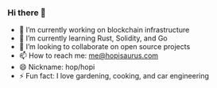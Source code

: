 ### Hi there 👋


- 🔭 I’m currently working on blockchain infrastructure
- 🌱 I’m currently learning Rust, Solidity, and Go
- 👯 I’m looking to collaborate on open source projects
- 📫 How to reach me: me@hopisaurus.com
- 😄 Nickname: hop/hopi
- ⚡ Fun fact: I love gardening, cooking, and car engineering

